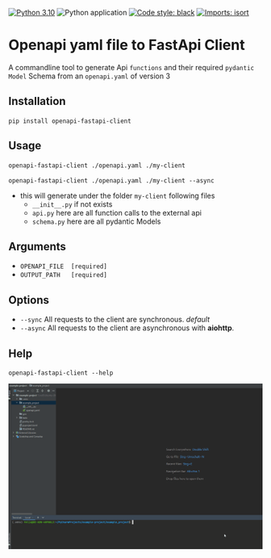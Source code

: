 [![Python 3.10](https://img.shields.io/badge/python-3.10-blue.svg)](https://www.python.org/downloads/release/python-3100/)
![Python application](https://github.com/FelixTheC/openapi-fastapi-client/workflows/Python%20application/badge.svg)
[![Code style: black](https://img.shields.io/badge/code%20style-black-000000.svg)](https://github.com/psf/black)
[![Imports: isort](https://img.shields.io/badge/%20imports-isort-%231674b1?style=flat&labelColor=ef8336)](https://pycqa.github.io/isort/)


# Openapi yaml file to FastApi Client
A commandline tool to generate Api `functions` and their required `pydantic Model` Schema from an `openapi.yaml` of version 3

## Installation
```shell
pip install openapi-fastapi-client
```

## Usage
```shell
openapi-fastapi-client ./openapi.yaml ./my-client
```
```shell
openapi-fastapi-client ./openapi.yaml ./my-client --async
```
- this will generate under the folder `my-client` following files
  - `__init__.py` if not exists
  - `api.py` here are all function calls to the external api
  - `schema.py` here are all pydantic Models
  

## Arguments
- `OPENAPI_FILE  [required]`
- `OUTPUT_PATH   [required]`

## Options
- `--sync`  All requests to the client are synchronous.  _default_
- `--async` All requests to the client are asynchronous with __aiohttp__.

## Help
```shell
openapi-fastapi-client --help
```

![](openapi-fastapi-client_long.gif)
